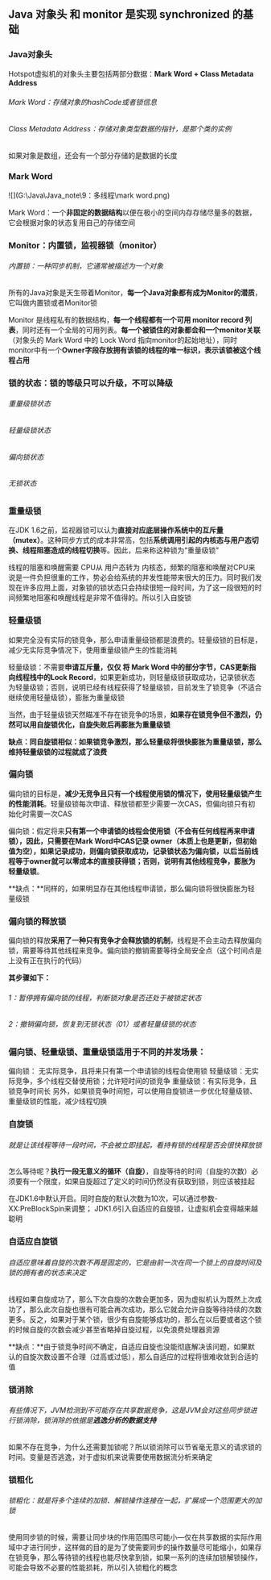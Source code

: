 ## Java 对象头 和 monitor 是实现 synchronized 的基础

### Java对象头

Hotspot虚拟机的对象头主要包括两部分数据：**Mark Word +  Class Metadata Address**

###### Mark Word：存储对象的hashCode或者锁信息

###### Class Metadata Address：存储对象类型数据的指针，是那个类的实例

如果对象是数组，还会有一个部分存储的是数据的长度

### Mark Word

![](G:\Java\Java_note\9：多线程\mark word.png)

Mark Word：一个**非固定的数据结构**以便在极小的空间内存存储尽量多的数据，它会根据对象的状态复用自己的存储空间

### Monitor：内置锁，监视器锁（monitor）

###### 内置锁：一种同步机制，它通常被描述为一个对象

所有的Java对象是天生带着Monitor，**每一个Java对象都有成为Monitor的潜质**，它叫做内置锁或者Monitor锁

Monitor 是线程私有的数据结构，**每一个线程都有一个可用 monitor record 列表**，同时还有一个全局的可用列表。**每一个被锁住的对象都会和一个monitor关联**（对象头的 Mark Word 中的 Lock Word 指向monitor的起始地址），同时monitor中有一个**Owner字段存放拥有该锁的线程的唯一标识，表示该锁被这个线程占用**

### 锁的状态：锁的等级只可以升级，不可以降级

###### 重量级锁状态

###### 轻量级锁状态

###### 偏向锁状态

###### 无锁状态

###### 

###### 



### 重量级锁

在JDK 1.6之前，监视器锁可以认为**直接对应底层操作系统中的互斥量（mutex）**。这种同步方式的成本非常高，包括**系统调用引起的内核态与用户态切换、线程阻塞造成的线程切换**等。因此，后来称这种锁为“重量级锁”

线程的阻塞和唤醒需要 CPU从 用户态转为 内核态，频繁的阻塞和唤醒对CPU来说是一件负担很重的工作，势必会给系统的并发性能带来很大的压力。同时我们发现在许多应用上面，对象锁的锁状态只会持续很短一段时间，为了这一段很短的时间频繁地阻塞和唤醒线程是非常不值得的。所以引入自旋锁

### 轻量级锁

如果完全没有实际的锁竞争，那么申请重量级锁都是浪费的。轻量级锁的目标是，减少无实际竞争情况下，使用重量级锁产生的性能消耗

轻量级锁：不需要**申请互斥量，仅仅 将 Mark Word 中的部分字节，CAS更新指向线程栈中的Lock Record**，如果更新成功，则轻量级锁获取成功，记录锁状态为轻量级锁；否则，说明已经有线程获得了轻量级锁，目前发生了锁竞争（不适合继续使用轻量级锁），膨胀为重量级锁

当然，由于轻量级锁天然瞄准不存在锁竞争的场景，**如果存在锁竞争但不激烈，仍然可以用自旋锁优化，自旋失败后再膨胀为重量级锁**

**缺点：**同自旋锁相似：如果锁竞争激烈，那么轻量级将很快膨胀为重量级锁，那么**维持轻量级锁的过程就成了浪费**



### 偏向锁

偏向锁的目标是，**减少无竞争且只有一个线程使用锁的情况下，使用轻量级锁产生的性能消耗**。轻量级锁每次申请、释放锁都至少需要一次CAS，但偏向锁只有初始化时需要一次CAS

偏向锁：假定将来**只有第一个申请锁的线程会使用锁（不会有任何线程再来申请锁），因此，只需要在Mark Word中CAS记录 owner（本质上也是更新，但初始值为空），如果记录成功，则偏向锁获取成功，记录锁状态为偏向锁，以后当前线程等于owner就可以零成本的直接获得锁；否则，说明有其他线程竞争，膨胀为轻量级锁**。

**缺点：**同样的，如果明显存在其他线程申请锁，那么偏向锁将很快膨胀为轻量级锁

### 偏向锁的释放锁 

偏向锁的释放**采用了一种只有竞争才会释放锁的机制**，线程是不会主动去释放偏向锁，需要等待其他线程来竞争。偏向锁的撤销需要等待全局安全点（这个时间点是上没有正在执行的代码）

**其步骤如下：**

###### 1：暂停拥有偏向锁的线程，判断锁对象是否还处于被锁定状态

###### 2：撤销偏向锁，恢复到无锁状态（01）或者轻量级锁的状态



### 偏向锁、轻量级锁、重量级锁适用于不同的并发场景：

偏向锁：    无实际竞争，且将来只有第一个申请锁的线程会使用锁
轻量级锁：无实际竞争，多个线程交替使用锁；允许短时间的锁竞争
重量级锁：有实际竞争，且锁竞争时间长
另外，如果锁竞争时间短，可以使用自旋锁进一步优化轻量级锁、重量级锁的性能，减少线程切换



### 自旋锁

###### 就是让该线程等待一段时间，不会被立即挂起，看持有锁的线程是否会很快释放锁

怎么等待呢？**执行一段无意义的循环（自旋）**，自旋等待的时间（自旋的次数）必须要有一个限度，如果自旋超过了定义的时间仍然没有获取到锁，则应该被挂起

在JDK1.6中默认开启。同时自旋的默认次数为10次，可以通过参数-XX:PreBlockSpin来调整； 
JDK1.6引入自适应的自旋锁，让虚拟机会变得越来越聪明

### 自适应自旋锁

###### 自适应意味着自旋的次数不再是固定的，它是由前一次在同一个锁上的自旋时间及锁的拥有者的状态来决定

线程如果自旋成功了，那么下次自旋的次数会更加多，因为虚拟机认为既然上次成功了，那么此次自旋也很有可能会再次成功，那么它就会允许自旋等待持续的次数更多。反之，如果对于某个锁，很少有自旋能够成功的，那么在以后要或者这个锁的时候自旋的次数会减少甚至省略掉自旋过程，以免浪费处理器资源

**缺点：**由于锁竞争时间不确定，自适应自旋也没能彻底解决该问题，如果默认的自旋次数设置不合理（过高或过低），那么自适应的过程将很难收敛到合适的值



### 锁消除

###### 有些情况下，JVM检测到不可能存在共享数据竞争，这是JVM会对这些同步锁进行锁消除，锁消除的依据是**逃逸分析的数据支持** 

如果不存在竞争，为什么还需要加锁呢？所以锁消除可以节省毫无意义的请求锁的时间。变量是否逃逸，对于虚拟机来说需要使用数据流分析来确定

### 锁粗化

###### 锁粗化：就是将多个连续的加锁、解锁操作连接在一起，扩展成一个范围更大的加锁

使用同步锁的时候，需要让同步块的作用范围尽可能小—仅在共享数据的实际作用域中才进行同步，这样做的目的是为了使需要同步的操作数量尽可能缩小，如果存在锁竞争，那么等待锁的线程也能尽快拿到锁，如果一系列的连续加锁解锁操作，可能会导致不必要的性能损耗，所以引入锁粗化的概念



